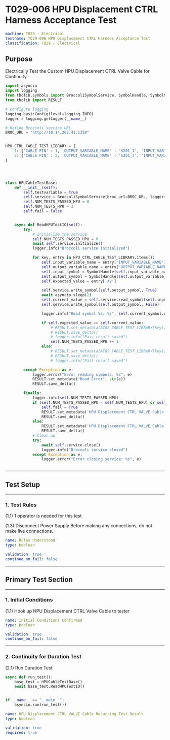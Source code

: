 # T029-006 HPU Displacement CTRL Harness Acceptance Test

``` yaml boring-test
machine: T029 - Electrical
testname: T029-006 HPU Displacement CTRL Harness Acceptance Test
classification: T029 - Electrical
```

## Purpose

Electrically Test the Custom HPU Displacement CTRL Valve Cable for Continuity


``` python borelib
import asyncio
import logging
from tbclib.symbols import BroccoliSymbolService, SymbolHandle, SymbolManager, get_target
from tbclib import RESULT

# Configure logging
logging.basicConfig(level=logging.INFO)
logger = logging.getLogger(__name__)

# Define Broccoli service URL
BROC_URL = "http://10.14.202.41:1358"


HPU_CTRL_CABLE_TEST_LIBRARY = {
    1: {'CABLE PIN' : 1, 'OUTPUT_VARIABLE_NAME' : 'S201_1', 'INPUT_VARIABLE_NAME' : 'J1001_1', 'XV' : True},
    2: {'CABLE PIN' : 2, 'OUTPUT_VARIABLE_NAME' : 'S201_3', 'INPUT_VARIABLE_NAME' : 'J1001_2', 'XV' : True}
}




class HPUCableTestBase:
    def __init__(self):
        self.testvariable = True
        self.service = BroccoliSymbolService(broc_url=BROC_URL, logger=logger)
        self.NUM_TESTS_PASSED_HPU = 0
        self.NUM_TESTS_HPU = 2
        self.fail = False


    async def ReadHPUTestIO(self):
        try:
            # Initialize the service
            self.NUM_TESTS_PASSED_HPU = 0
            await self.service.initialize()
            logger.info("Broccoli service initialized")

            for key, entry in HPU_CTRL_CABLE_TEST_LIBRARY.items():
                self.input_variable_name = entry['INPUT_VARIABLE_NAME']
                self.output_variable_name = entry['OUTPUT_VARIABLE_NAME']
                self.input_symbol = SymbolHandle(self.input_variable_name)
                self.output_symbol = SymbolHandle(self.output_variable_name)
                self.expected_value = entry['XV']

                self.service.write_symbol(self.output_symbol, True)
                await asyncio.sleep(2)
                self.current_value = self.service.read_symbol(self.input_symbol)
                self.service.write_symbol(self.output_symbol, False)

                logger.info("Read symbol %s: %s", self.current_symbol.name, bool(self.current_value))

                if self.expected_value == self.current_value:
                    # RESULT.set_metadata(ATOS_CABLE_TEST_LIBRARY[key]["TEST_NAME"], ATOS_CABLE_TEST_LIBRARY[key]["Pass Value"])
                    # RESULT.save_delta()
                    # logger.info("Pass result saved")
                    self.NUM_TESTS_PASSED_HPU += 1
                else:
                    # RESULT.set_metadata(ATOS_CABLE_TEST_LIBRARY[key]["TEST_NAME"], ATOS_CABLE_TEST_LIBRARY[key]["Fail Value"])
                    # RESULT.save_delta()
                    # logger.info("Fail result saved")

        except Exception as e:
            logger.error("Error reading symbols: %s", e)
            RESULT.set_metadata("Read Error", str(e))
            RESULT.save_delta()

        finally:
            logger.info(self.NUM_TESTS_PASSED_HPU)
            if (self.NUM_TESTS_PASSED_HPU < self.NUM_TESTS_HPU) or self.fail:
                self.fail = True
                RESULT.set_metadata('HPU Displacement CTRL VALVE Cable Recurring Test Result', False)
                RESULT.save_delta()
            else:
                RESULT.set_metadata('HPU Displacement CTRL VALVE Cable Recurring Test Result', True)
                RESULT.save_delta()
            # Clean up
            try:
                await self.service.close()
                logger.info("Broccoli service closed")
            except Exception as e:
                logger.error("Error closing service: %s", e)
        

```

***

## Test Setup

***

### 1\. Test Rules

(1.1) 1 operator is needed for this test

(1.3) Disconnect Power Supply Before making any connections, do not make live connections.

```yaml test-field
name: Rules Understood
type: boolean

validation: true
continue_on_fail: false
```

***

## Primary Test Section

***

### 1\. Initial Conditions

(1.1) Hook up HPU Displacement CTRL Valve Cable to tester

```yaml test-field
name: Initial Conditions Confirmed
type: boolean

validation: true
continue_on_fail: false
```

***

### 2\. Continuity for Duration Test

(2.1) Run Duration Test

``` python borescript FunctionSet tbclib
async def run_test():
    base_test = HPUCableTestBase()
    await base_test.ReadHPUTestIO()


if __name__ == "__main__":
    asyncio.run(run_test())

```

``` yaml test-field
name: HPU Displacement CTRL VALVE Cable Recurring Test Result
type: boolean

validation: true
required: true
```